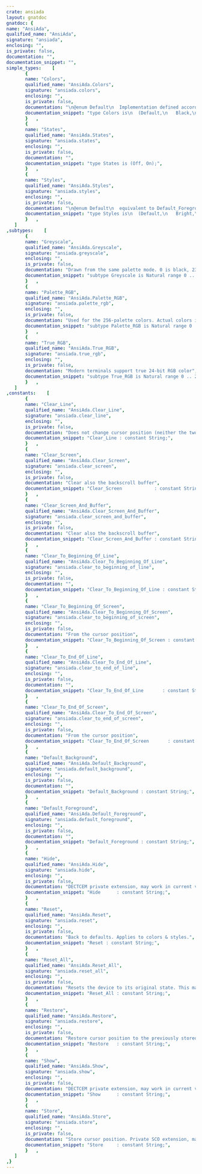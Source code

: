 ```yaml
---
crate: ansiada
layout: gnatdoc
gnatdoc: {
name: "AnsiAda",
qualified_name: "AnsiAda",
signature: "ansiada",
enclosing: "",
is_private: false,
documentation: "",
documentation_snippet: "",
simple_types:    [
       {
       name: "Colors",
       qualified_name: "AnsiAda.Colors",
       signature: "ansiada.colors",
       enclosing: "",
       is_private: false,
       documentation: "\n@enum Default\n  Implementation defined according to ANSI\n@enum Black\n@enum Red\n@enum Green\n@enum Yellow\n@enum Blue\n@enum Magenta\n@enum Cyan\n@enum Grey\n@enum Light_Black\n@enum Light_Red\n@enum Light_Green\n@enum Light_Yellow\n@enum Light_Blue\n@enum Light_Magenta\n@enum Light_Cyan\n@enum Light_Grey",
       documentation_snippet: "type Colors is\n  (Default,\n   Black,\n   Red,\n   Green,\n   Yellow,\n   Blue,\n   Magenta,\n   Cyan,\n   Grey,\n   Light_Black,\n   Light_Red,\n   Light_Green,\n   Light_Yellow,\n   Light_Blue,\n   Light_Magenta,\n   Light_Cyan,\n   Light_Grey);",
       }   ,
       {
       name: "States",
       qualified_name: "AnsiAda.States",
       signature: "ansiada.states",
       enclosing: "",
       is_private: false,
       documentation: "",
       documentation_snippet: "type States is (Off, On);",
       }   ,
       {
       name: "Styles",
       qualified_name: "AnsiAda.Styles",
       signature: "ansiada.styles",
       enclosing: "",
       is_private: false,
       documentation: "\n@enum Default\n  equivalent to Default_Foreground/Background\n@enum Bright\n  aka Bold\n@enum Dim\n  aka Faint\n@enum Italic\n@enum Underline\n@enum Blink\n@enum Rapid_Blink\n  ansi.sys only\n@enum Invert\n  swaps fg/bg, aka reverse video\n@enum Conceal\n  aka hide\n@enum Strike\n  aka crossed-out\n@enum Fraktur\n  rarely supported, gothic style\n@enum Double_Underline",
       documentation_snippet: "type Styles is\n  (Default,\n   Bright,\n   Dim,\n   Italic,\n   Underline,\n   Blink,\n   Rapid_Blink,\n   Invert,\n   Conceal,\n   Strike,\n   Fraktur,\n   Double_Underline);",
       }   ,
   ]
,subtypes:    [
       {
       name: "Greyscale",
       qualified_name: "AnsiAda.Greyscale",
       signature: "ansiada.greyscale",
       enclosing: "",
       is_private: false,
       documentation: "Drawn from the same palette mode. 0 is black, 23 is white",
       documentation_snippet: "subtype Greyscale is Natural range 0 .. 23;",
       }   ,
       {
       name: "Palette_RGB",
       qualified_name: "AnsiAda.Palette_RGB",
       signature: "ansiada.palette_rgb",
       enclosing: "",
       is_private: false,
       documentation: "Used for the 256-palette colors. Actual colors in this index-mode\npalette can slightly vary from terminal to terminal.",
       documentation_snippet: "subtype Palette_RGB is Natural range 0 .. 5;",
       }   ,
       {
       name: "True_RGB",
       qualified_name: "AnsiAda.True_RGB",
       signature: "ansiada.true_rgb",
       enclosing: "",
       is_private: false,
       documentation: "Modern terminals support true 24-bit RGB color",
       documentation_snippet: "subtype True_RGB is Natural range 0 .. 255;",
       }   ,
   ]
,constants:    [
       {
       name: "Clear_Line",
       qualified_name: "AnsiAda.Clear_Line",
       signature: "ansiada.clear_line",
       enclosing: "",
       is_private: false,
       documentation: "Does not change cursor position (neither the two following).",
       documentation_snippet: "Clear_Line : constant String;",
       }   ,
       {
       name: "Clear_Screen",
       qualified_name: "AnsiAda.Clear_Screen",
       signature: "ansiada.clear_screen",
       enclosing: "",
       is_private: false,
       documentation: "Clear also the backscroll buffer",
       documentation_snippet: "Clear_Screen            : constant String;",
       }   ,
       {
       name: "Clear_Screen_And_Buffer",
       qualified_name: "AnsiAda.Clear_Screen_And_Buffer",
       signature: "ansiada.clear_screen_and_buffer",
       enclosing: "",
       is_private: false,
       documentation: "Clear also the backscroll buffer",
       documentation_snippet: "Clear_Screen_And_Buffer : constant String;",
       }   ,
       {
       name: "Clear_To_Beginning_Of_Line",
       qualified_name: "AnsiAda.Clear_To_Beginning_Of_Line",
       signature: "ansiada.clear_to_beginning_of_line",
       enclosing: "",
       is_private: false,
       documentation: "",
       documentation_snippet: "Clear_To_Beginning_Of_Line : constant String;",
       }   ,
       {
       name: "Clear_To_Beginning_Of_Screen",
       qualified_name: "AnsiAda.Clear_To_Beginning_Of_Screen",
       signature: "ansiada.clear_to_beginning_of_screen",
       enclosing: "",
       is_private: false,
       documentation: "From the cursor position",
       documentation_snippet: "Clear_To_Beginning_Of_Screen : constant String;",
       }   ,
       {
       name: "Clear_To_End_Of_Line",
       qualified_name: "AnsiAda.Clear_To_End_Of_Line",
       signature: "ansiada.clear_to_end_of_line",
       enclosing: "",
       is_private: false,
       documentation: "",
       documentation_snippet: "Clear_To_End_Of_Line       : constant String;",
       }   ,
       {
       name: "Clear_To_End_Of_Screen",
       qualified_name: "AnsiAda.Clear_To_End_Of_Screen",
       signature: "ansiada.clear_to_end_of_screen",
       enclosing: "",
       is_private: false,
       documentation: "From the cursor position",
       documentation_snippet: "Clear_To_End_Of_Screen       : constant String;",
       }   ,
       {
       name: "Default_Background",
       qualified_name: "AnsiAda.Default_Background",
       signature: "ansiada.default_background",
       enclosing: "",
       is_private: false,
       documentation: "",
       documentation_snippet: "Default_Background : constant String;",
       }   ,
       {
       name: "Default_Foreground",
       qualified_name: "AnsiAda.Default_Foreground",
       signature: "ansiada.default_foreground",
       enclosing: "",
       is_private: false,
       documentation: "",
       documentation_snippet: "Default_Foreground : constant String;",
       }   ,
       {
       name: "Hide",
       qualified_name: "AnsiAda.Hide",
       signature: "ansiada.hide",
       enclosing: "",
       is_private: false,
       documentation: "DECTCEM private extension, may work in current vts",
       documentation_snippet: "Hide      : constant String;",
       }   ,
       {
       name: "Reset",
       qualified_name: "AnsiAda.Reset",
       signature: "ansiada.reset",
       enclosing: "",
       is_private: false,
       documentation: "Back to defaults. Applies to colors & styles.",
       documentation_snippet: "Reset : constant String;",
       }   ,
       {
       name: "Reset_All",
       qualified_name: "AnsiAda.Reset_All",
       signature: "ansiada.reset_all",
       enclosing: "",
       is_private: false,
       documentation: "Resets the device to its original state. This may include (if\napplicable): reset graphic rendition, clear tabulation stops, reset\nto default font, and more.",
       documentation_snippet: "Reset_All : constant String;",
       }   ,
       {
       name: "Restore",
       qualified_name: "AnsiAda.Restore",
       signature: "ansiada.restore",
       enclosing: "",
       is_private: false,
       documentation: "Restore cursor position to the previously stored one",
       documentation_snippet: "Restore   : constant String;",
       }   ,
       {
       name: "Show",
       qualified_name: "AnsiAda.Show",
       signature: "ansiada.show",
       enclosing: "",
       is_private: false,
       documentation: "DECTCEM private extension, may work in current vts",
       documentation_snippet: "Show      : constant String;",
       }   ,
       {
       name: "Store",
       qualified_name: "AnsiAda.Store",
       signature: "ansiada.store",
       enclosing: "",
       is_private: false,
       documentation: "Store cursor position. Private SCO extension, may work in current vts",
       documentation_snippet: "Store     : constant String;",
       }   ,
   ]
,}
---
```

